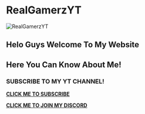 # RealGamerzYT
![RealGamerzYT](https://github.com/RealGamerzYT7/RealGamerzYT7.github.io/assets/103527065/116017f4-2040-46da-a6c4-7787aca5db62)
## Helo Guys Welcome To My Website
## Here You Can Know About Me!

### SUBSCRIBE TO MY YT CHANNEL!
**[CLICK ME TO SUBSCRIBE](https://youtube.com/@RealGamerzYT
)**

**[CLICK ME TO JOIN MY DISCORD](https://discord.com/invite/9q8DNeTbJd)**
